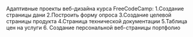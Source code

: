 Адаптивные проекты веб-дизайна курса FreeCodeCamp:
1.Создание страницы дани
2.Построить форму опроса
3.Создание целевой страницы продукта
4.Страница технической документации
5.Таблица цен на услуги
6. Создание персональной веб-страницы портфолио

